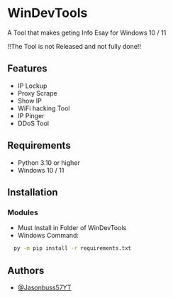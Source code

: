 
# WinDevTools

A Tool that makes geting Info Esay for Windows 10 / 11

!!The Tool is not Released and not fully done!!

## Features

- IP Lockup
- Proxy Scrape
- Show IP
- WiFi hacking Tool
- IP Pinger
- DDoS Tool


## Requirements

- Python 3.10 or higher
- Windows 10 / 11
## Installation

### Modules

- Must Install in Folder of WinDevTools
- Windows Command:
```bash
  py -m pip install -r requirements.txt
```
    
## Authors

- [@Jasonbuss57YT](https://www.github.com/Jasonbuss57YT)

